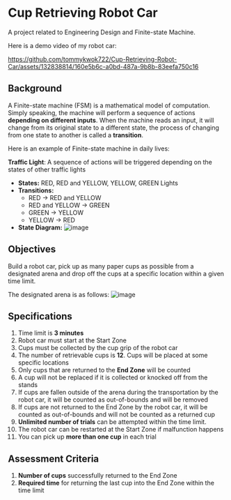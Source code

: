 # Cup Retrieving Robot Car
A project related to Engineering Design and Finite-state Machine.

Here is a demo video of my robot car:

https://github.com/tommykwok722/Cup-Retrieving-Robot-Car/assets/132838814/160e5b6c-a0bd-487a-9b8b-83eefa750c16

## Background
A Finite-state machine (FSM) is a mathematical model of computation. Simply speaking, the machine will perform a sequence of actions **depending on different inputs**. When the machine reads an input, it will change from its original state to a different state, the process of changing from one state to another is called a **transition**.

Here is an example of Finite-state machine in daily lives:

**Traffic Light**: A sequence of actions will be triggered depending on the states of other traffic lights
- **States:** RED, RED and YELLOW, YELLOW, GREEN Lights
- **Transitions:**
  - RED -> RED and YELLOW
  - RED and YELLOW -> GREEN
  - GREEN -> YELLOW
  - YELLOW -> RED
- **State Diagram:**
![image](https://github.com/tommykwok722/Cup-Retrieving-Robot-Car/assets/132838814/4bec3a93-bf9f-4452-a669-cc06ade9c477)


## Objectives
Build a robot car, pick up as many paper cups as possible from a designated arena and drop off the cups at a specific location within a given time limit.

The designated arena is as follows:
![image](https://github.com/tommykwok722/Cup-Retrieving-Robot-Car/assets/132838814/3aaf10a6-40ef-4025-8ea5-fc0c53554999)


## Specifications
1. Time limit is **3 minutes**
2. Robot car must start at the Start Zone
3. Cups must be collected by the cup grip of the robot car
4. The number of retrievable cups is **12**. Cups will be placed at some specific locations
5. Only cups that are returned to the **End Zone** will be counted
6. A cup will not be replaced if it is collected or knocked off from the stands
7. If cups are fallen outside of the arena during the transportation by the robot car, it will be counted as out-of-bounds and will be removed
8. If cups are not returned to the End Zone by the robot car, it will be counted as out-of-bounds and will not be counted as a returned cup
9. **Unlimited number of trials** can be attempted within the time limit.
10. The robot car can be restarted at the Start Zone if malfunction happens
11. You can pick up **more than one cup** in each trial

## Assessment Criteria
1. **Number of cups** successfully returned to the End Zone
2. **Required time** for returning the last cup into the End Zone within the time limit

